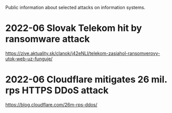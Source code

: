 Public information about selected attacks on information systems.

# 2022-06 Slovak Telekom hit by ransomware attack

https://zive.aktuality.sk/clanok/j42eNLl/telekom-zasiahol-ransomverovy-utok-web-uz-funguje/

# 2022-06 Cloudflare mitigates 26 mil. rps HTTPS DDoS attack

https://blog.cloudflare.com/26m-rps-ddos/
